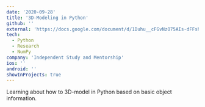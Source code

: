 ```yaml
---
date: '2020-09-28'
title: '3D-Modeling in Python'
github: ''
external: 'https://docs.google.com/document/d/1Duhu__cFGvNzO75AIs-dFFshDVmSAkpHi0V1etPswDY/edit?usp=sharing'
tech:
  - Python
  - Research
  - NumPy
company: 'Independent Study and Mentorship'
ios: ''
android: ''
showInProjects: true
---
```


Learning about how to 3D-model in Python based on basic object information.

